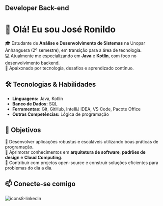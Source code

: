 
Developer Back-end
------------------

# 👋 Olá! Eu sou José Ronildo  

🎓 Estudante de **Análise e Desenvolvimento de Sistemas** na Unopar Anhanguera (2º semestre), em transição para a área de tecnologia.  
💻 Atualmente me especializando em **Java** e **Kotlin**, com foco no desenvolvimento backend.  
🚀 Apaixonado por tecnologia, desafios e aprendizado contínuo.  

## 🛠️ Tecnologias & Habilidades  
- **Linguagens:** Java, Kotlin  
- **Banco de Dados:** SQL  
- **Ferramentas:** Git, GitHub, IntelliJ IDEA, VS Code, Pacote Office  
- **Outras Competências:** Lógica de programação  

## 🎯 Objetivos  
📌 Desenvolver aplicações robustas e escaláveis utilizando boas práticas de programação.  
📌 Aprimorar conhecimentos em **arquitetura de software**, **padrões de design** e **Cloud Computing**.  
📌 Contribuir com projetos open-source e construir soluções eficientes para problemas do dia a dia.  

## 📫 Conecte-se comigo  


                    
                 
![icons8-linkedin](https://www.linkedin.com/in/jos%C3%A9-ronildo/)
